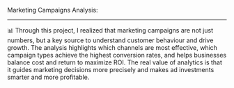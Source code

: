 Marketing Campaigns Analysis:

----------------------------------

📊 Through this project, I realized that marketing campaigns are not just numbers, but a key source to understand customer behaviour and drive growth. The analysis highlights which channels are most effective, which campaign types achieve the highest conversion rates, and helps businesses balance cost and return to maximize ROI. The real value of analytics is that it guides marketing decisions more precisely and makes ad investments smarter and more profitable.
